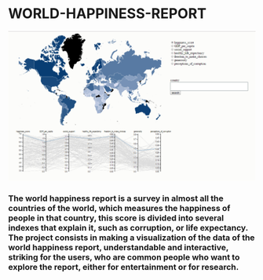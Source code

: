 # WORLD-HAPPINESS-REPORT

<img src="generalView.png">
<h3> The world happiness report is a survey in almost all the countries of the world, which measures the happiness of people in that country, this score is divided into several indexes that explain it, such as corruption, or life expectancy. The project consists in making a visualization of the data of the world happiness report, understandable and interactive, striking for the users, who are common people who want to explore the report, either for entertainment or for research.</h3>
